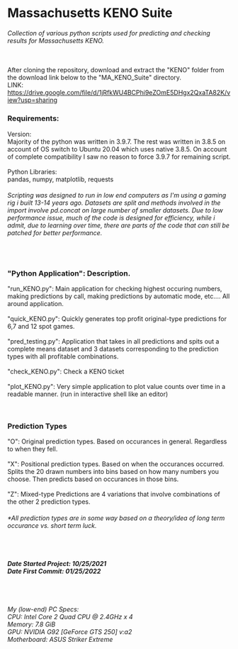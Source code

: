 # Massachusetts KENO Suite
<h6>Collection of various python scripts used for predicting and checking results for Massachusetts KENO.</h6>

<br>After cloning the repository, download and extract the "KENO" folder from the download link below to the "MA_KENO_Suite" directory.
<br>LINK: https://drive.google.com/file/d/1jRfkWU4BCPhi9eZOmE5DHgx2QxaTA82K/view?usp=sharing

<h3>Requirements:</h3>
Version:<br>Majority of the python was written in 3.9.7. The rest was written in 3.8.5 on account of OS switch to Ubuntu 20.04 which uses native 3.8.5. On account of complete compatibility I saw no reason to force 3.9.7 for remaining script.
<br><br>Python Libraries:<br>pandas, numpy, matplotlib, requests

<h6><i>Scripting was designed to run in low end computers as I'm using a gaming rig i built 13-14 years ago. Datasets are split and methods involved in the import involve pd.concat on large number of smaller datasets. Due to low performance issue, much of the code is designed for efficiency, while i admit, due to learning over time, there are parts of the code that can still be patched for better performance.</i></h6>

<br><h3>"Python Application": Description.</h3>
<p>"run_KENO.py": Main application for checking highest occuring numbers, making predictions by call, making predictions by automatic mode, etc.... All around application.
<br><br>"quick_KENO.py": Quickly generates top profit original-type predictions for 6,7 and 12 spot games.
<br><br>"pred_testing.py": Application that takes in all predictions and spits out a complete means dataset and 3 datasets corresponding to the prediction types with all profitable combinations.
<br><br>"check_KENO.py": Check a KENO ticket
<br><br>"plot_KENO.py": Very simple application to plot value counts over time in a readable manner. (run in interactive shell like an editor)


<br><h3>Prediction Types</h3>
"O": Original prediction types. Based on occurances in general. Regardless to when they fell.
<br><br>"X": Positional prediction types. Based on when the occurances occurred. Splits the 20 drawn numbers into bins based on how many numbers you choose. Then predicts based on occurances in those bins.
<br><br>"Z": Mixed-type Predictions are 4 variations that involve combinations of the other 2 prediction types.
<h6><i>*All prediction types are in some way based on a theory/idea of long term occurance vs. short term luck.</i></h6>

<br><h6><b>Date Started Project: 10/25/2021<br>Date First Commit: 01/25/2022</b></h6>

<br><h6>My (low-end) PC Specs:<br>CPU: Intel Core 2 Quad CPU @ 2.4GHz x 4<br>Memory: 7.8 GiB<br>GPU: NVIDIA G92 [GeForce GTS 250] v:a2<br>Motherboard: ASUS Striker Extreme</h6>
